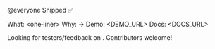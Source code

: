 @everyone Shipped <FEATURE> ✅

What: <one‑liner>
Why: <PAIN> → <OUTCOME>
Demo: <DEMO_URL>
Docs: <DOCS_URL>

Looking for testers/feedback on <areas>. Contributors welcome!
